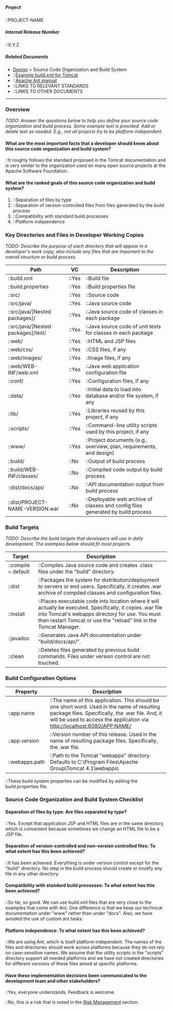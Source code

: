 <!-- markdownlint-disable-next-line first-line-h1 -->

##### Project

::PROJECT-NAME

##### Internal Release Number

::X.Y.Z

##### Related Documents

- [Design](Design) > Source Code Organization and Build System
- ::[Example build.xml for Tomcat](http://jakarta.apache.org/tomcat/tomcat-4.1-doc/appdev/build.xml.txt)
- ::[Apache Ant manual](http://ant.apache.org/manual/index)
- ::LINKS TO RELEVANT STANDARDS
- ::LINKS TO OTHER DOCUMENTS

---

### Overview

_TODO: Answer the questions below to help you define your source code
organization and build process. Some example text is provided. Add or
delete text as needed. E.g., not all projects try to be platform
independent._

#### What are the most important facts that a developer should know about this source code organization and build system?

::It roughly follows the standard proposed in the Tomcat documentation
and is very similar to the organization used on many open source
projects at the Apache Software Foundation.

#### What are the ranked goals of this source code organization and build system?

1. ::Separation of files by type
2. ::Separation of version-controlled files from files generated by
   the build process
3. ::Compatibility with standard build processes
4. ::Platform independence

### Key Directories and Files in Developer Working Copies

_TODO: Describe the purpose of each directory that will appear in a
developer's work copy, also include any files that are important to the
overall structure or build process._

| Path                                 | VC    | Description                                                                     |
| ------------------------------------ | ----- | ------------------------------------------------------------------------------- |
| ::build.xml                          | ::Yes | ::Build file                                                                    |
| ::build.properties                   | ::Yes | ::Build properties file                                                         |
| ::src/                               | ::Yes | ::Source code                                                                   |
| ::src/java/                          | ::Yes | ::Java source code                                                              |
| ::src/java/\[Nested packages\]/      | ::Yes | ::Java source code of classes in each package                                   |
| ::src/java/\[Nested packages\]/test/ | ::Yes | ::Java source code of unit tests for classes in each package                    |
| ::web/                               | ::Yes | ::HTML and JSP files                                                            |
| ::web/css/                           | ::Yes | ::CSS files, if any                                                             |
| ::web/images/                        | ::Yes | ::Image files, if any                                                           |
| ::web/WEB-INF/web.xml                | ::Yes | ::Java web application configuration file                                       |
| ::conf/                              | ::Yes | ::Configuration files, if any                                                   |
| ::data/                              | ::Yes | ::Initial data to load into database and/or file system, if any                 |
| ::lib/                               | ::Yes | ::Libraries reused by this project, if any                                      |
| ::scripts/                           | ::Yes | ::Command-line utility scripts used by this project, if any                     |
| ::www/                               | ::Yes | ::Project documents (e.g., overview, plan, requirements, and design)            |
| ::build/                             | ::No  | ::Output of build process                                                       |
| ::build/WEB-INF/classes/             | ::No  | ::Compiled code output by build process                                         |
| ::dist/docs/api/                     | ::No  | ::API documentation output from build process                                   |
| ::dist/PROJECT-NAME-VERSION.war      | ::No  | ::Deployable web archive of classes and config files generated by build process |

### Build Targets

_TODO: Describe the build targets that developers will use in daily
development. The examples below should fit most projects._

| Target              | Description                                                                                                                                                                                                                        |
| ------------------- | ---------------------------------------------------------------------------------------------------------------------------------------------------------------------------------------------------------------------------------- |
| ::compile = default | ::Compiles Java source code and creates .class files under the "build" directory.                                                                                                                                                  |
| ::dist              | ::Packages the system for distribution/deployment to servers or end users. Specifically, it creates .war archive of compiled classes and configuration files.                                                                      |
| ::install           | ::Places executable code into location where it will actually be executed. Specifically, it copies .war file into Tomcat's webapps directory for use. You must then restart Tomcat or use the "reload" link in the Tomcat Manager. |
| ::javadoc           | ::Generates Java API documentation under "build/docs/api/".                                                                                                                                                                        |
| ::clean             | ::Deletes files generated by previous build commands. Files under version control are not touched.                                                                                                                                 |

### Build Configuration Options

| Property       | Description                                                                                                                                                                                                                   |
| -------------- | ----------------------------------------------------------------------------------------------------------------------------------------------------------------------------------------------------------------------------- |
| ::app.name     | ::The name of this application. This should be one short word. Used in the name of resulting package files. Specifically, the .war file. And, it will be used to access the application via <http://localhost:8080/APP.NAME/> |
| ::app.version  | ::Version number of this release. Used in the name of resulting package files. Specifically, the .war file.                                                                                                                   |
| ::webapps.path | ::Path to the Tomcat "webapps" directory. Defaults to C:\Program Files\Apache Group\Tomcat 4.1\webapps\                                                                                                                       |

::These build system properties can be modified by editing the
build.properties file.

### Source Code Organization and Build System Checklist

#### Separation of files by type: Are files separated by type?

::Yes. Except that application JSP and HTML files are in the same
directory, which is convenient because sometimes we change an HTML
file to be a JSP file.

#### Separation of version-controlled and non-version controlled files: To what extent has this been achieved?

::It has been achieved. Everything is under version control except for
the "build" directory. No step in the build process should create or
modify any file in any other directory.

#### Compatibility with standard build processes: To what extent has this been achieved?

::So far, so good. We can use build.xml files that are very close to
the examples that come with Ant. One difference is that we keep our
technical documentation under "www" rather than under "docs". Also,
we have avoided the use of custom ant tasks.

#### Platform independence: To what extent has this been achieved?

::We are using Ant, which is itself platform independent. The names
of the files and directories should work across platforms because
they do not rely on case-sensitive names. We assume that the utility
scripts in the "scripts" directory support all needed platforms and
we have not created directories for different versions of these files
aimed at specific platforms.

#### Have these implementation decisions been communicated to the development team and other stakeholders?

::Yes, everyone understands. Feedback is welcome.

::No, this is a risk that is noted in the [Risk Management](Project-Plan#Risk-Management) section.

